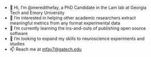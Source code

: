 - 👋 Hi, I’m @meredithefay, a PhD Candidate in the Lam lab at Georgia Tech and Emory University
- 👀 I’m interested in helping other academic researchers extract meaningful metrics from any format experimental data
- 🌱 I’m currently learning the ins-and-outs of publishing open source software
- 💞️ I’m looking to expand my skills to neuroscience experiments and studies
- 📫 Reach me at mfay7@gatech.edu

<!---
meredithefay/meredithefay is a ✨ special ✨ repository because its `README.md` (this file) appears on your GitHub profile.
You can click the Preview link to take a look at your changes.
--->
